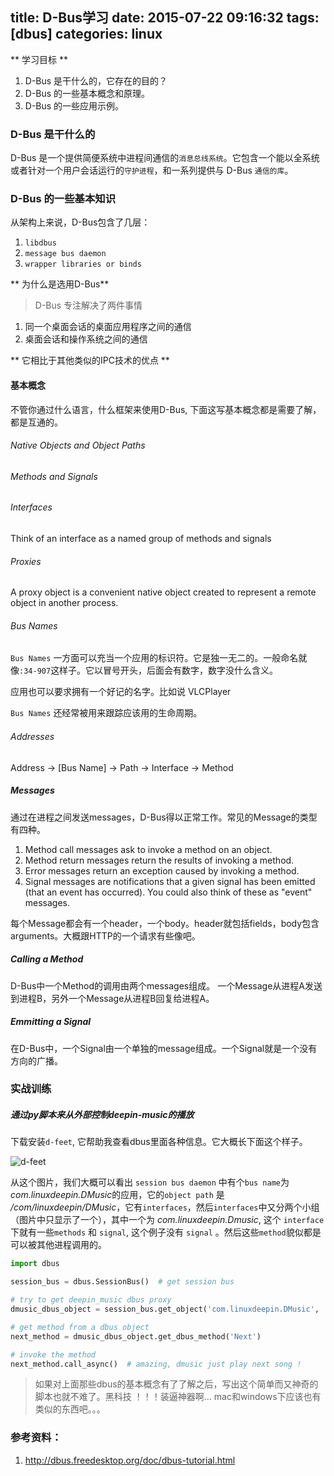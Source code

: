 title: D-Bus学习
date: 2015-07-22 09:16:32
tags: [dbus]
categories: linux
---

** 学习目标 **

1. D-Bus 是干什么的，它存在的目的？
2. D-Bus 的一些基本概念和原理。
3. D-Bus 的一些应用示例。


<!-- more -->

### D-Bus 是干什么的

D-Bus 是一个提供简便系统中进程间通信的`消息总线系统`。它包含一个能以全系统或者针对一个用户会话运行的`守护进程`，和一系列提供与 D-Bus `通信的库`。


### D-Bus 的一些基本知识

从架构上来说，D-Bus包含了几层：
1. `libdbus`
2. `message bus daemon`
3. `wrapper libraries or binds`

** 为什么是选用D-Bus**

> D-Bus 专注解决了两件事情
1. 同一个桌面会话的桌面应用程序之间的通信
2. 桌面会话和操作系统之间的通信

** 它相比于其他类似的IPC技术的优点 **

> 

#### 基本概念

不管你通过什么语言，什么框架来使用D-Bus, 下面这写基本概念都是需要了解，都是互通的。

###### Native Objects and Object Paths


###### Methods and Signals


###### Interfaces
Think of an interface as a named group of methods and signals

###### Proxies
A proxy object is a convenient native object created to represent a remote object in another process. 

###### Bus Names

`Bus Names` 一方面可以充当一个应用的标识符。它是独一无二的。一般命名就像`:34-907`这样子。它以冒号开头，后面会有数字，数字没什么含义。

应用也可以要求拥有一个好记的名字。比如说 VLCPlayer

`Bus Names` 还经常被用来跟踪应该用的生命周期。

###### Addresses




Address -> [Bus Name] -> Path -> Interface -> Method


##### Messages

通过在进程之间发送messages，D-Bus得以正常工作。常见的Message的类型有四种。

1. Method call messages ask to invoke a method on an object.
2. Method return messages return the results of invoking a method.
3. Error messages return an exception caused by invoking a method.
4. Signal messages are notifications that a given signal has been emitted (that an event has occurred). You could also think of these as "event" messages.

每个Message都会有一个header，一个body。header就包括fields，body包含arguments。大概跟HTTP的一个请求有些像吧。


##### Calling a Method
D-Bus中一个Method的调用由两个messages组成。
一个Message从进程A发送到进程B，另外一个Message从进程B回复给进程A。

##### Emmitting a Signal
在D-Bus中，一个Signal由一个单独的message组成。一个Signal就是一个没有方向的广播。





### 实战训练

##### 通过py脚本来从外部控制deepin-music的播放

下载安装`d-feet`, 它帮助我查看dbus里面各种信息。它大概长下面这个样子。

![d-feet](http://7viixf.com1.z0.glb.clouddn.com/software/dfeet-usage-caption.png)

从这个图片，我们大概可以看出 `session bus daemon` 中有个`bus name`为 *com.linuxdeepin.DMusic*的应用，它的`object path` 是 */com/linuxdeepin/DMusic*，它有`interfaces`，然后`interfaces`中又分两个小组（图片中只显示了一个），其中一个为 *com.linuxdeepin.Dmusic*, 这个 `interface` 下就有一些`methods` 和 `signal`, 这个例子没有 `signal` 。然后这些`method`貌似都是可以被其他进程调用的。


```python
import dbus

session_bus = dbus.SessionBus()  # get session bus

# try to get deepin_music dbus proxy
dmusic_dbus_object = session_bus.get_object('com.linuxdeepin.DMusic', '/com/linuxdeepin/DMusic')

# get method from a dbus object
next_method = dmusic_dbus_object.get_dbus_method('Next')

# invoke the method
next_method.call_async()  # amazing, dmusic just play next song !

```

> 如果对上面那些dbus的基本概念有了了解之后，写出这个简单而又神奇的脚本也就不难了。黑科技 ！！！装逼神器啊... mac和windows下应该也有类似的东西吧。。。



### 参考资料：
1. <http://dbus.freedesktop.org/doc/dbus-tutorial.html>
